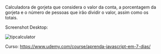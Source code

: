 Calculadora de gorjeta que considera o valor da conta, a porcentagem da gorjeta e o número de pessoas que irão dividir o valor, assim como os totais. 

Screenshot Desktop: 

![tipcalculator](https://github.com/dugabrielle/tip_calculator/assets/121505858/f4438834-85e8-4c97-8280-c5549c5547ca)

Curso: https://www.udemy.com/course/aprenda-javascript-em-7-dias/
